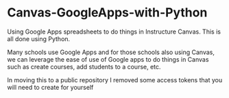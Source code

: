 # Canvas-GoogleApps-with-Python
Using Google Apps spreadsheets to do things in Instructure Canvas. This is all done using Python.

Many schools use Google Apps and for those schools also using Canvas, we can leverage the ease of use of Google apps to do things
in Canvas such as create courses, add students to a course, etc.

In moving this to a public repository I removed some access tokens that you will need to create for yourself
